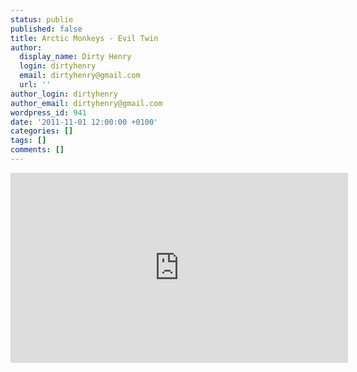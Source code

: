 ```yaml
---
status: publie
published: false
title: Arctic Monkeys - Evil Twin
author:
  display_name: Dirty Henry
  login: dirtyhenry
  email: dirtyhenry@gmail.com
  url: ''
author_login: dirtyhenry
author_email: dirtyhenry@gmail.com
wordpress_id: 941
date: '2011-11-01 12:00:00 +0100'
categories: []
tags: []
comments: []
---
```

<iframe width="540" height="304" src="http://www.youtube.com/embed/xwir-pg7WiA" frameborder="0" allowfullscreen></iframe>
